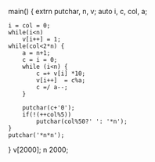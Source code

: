 main() {
	extrn putchar, n, v;
	auto i, c, col, a;
 
	i = col = 0;
	while(i<n)
		v[i++] = 1;
	while(col<2*n) {
		a = n+1;
		c = i = 0;
		while (i<n) {
			c =+ v[i] *10;
			v[i++]  = c%a;
			c =/ a--;
		}
 
		putchar(c+'0');
		if(!(++col%5))
			putchar(col%50?' ': '*n');
	}
	putchar('*n*n');
}
v[2000];
n 2000;
